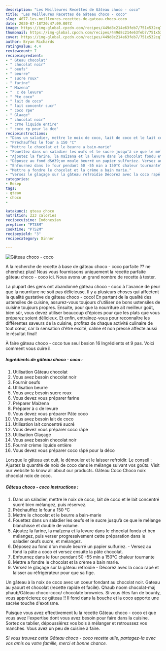 ```yaml
---
description: "Les Meilleures Recettes de Gâteau choco - coco"
title: "Les Meilleures Recettes de Gâteau choco - coco"
slug: 4077-les-meilleures-recettes-de-gateau-choco-coco
date: 2020-07-18T20:47:09.007Z
image: https://img-global.cpcdn.com/recipes/449d8c214e63feb7/751x532cq70/gateau-choco-coco-photo-principale-de-la-recette.jpg
thumbnail: https://img-global.cpcdn.com/recipes/449d8c214e63feb7/751x532cq70/gateau-choco-coco-photo-principale-de-la-recette.jpg
cover: https://img-global.cpcdn.com/recipes/449d8c214e63feb7/751x532cq70/gateau-choco-coco-photo-principale-de-la-recette.jpg
author: Bryan Richards
ratingvalue: 4.4
reviewcount: 7
recipeingredient:
- " Gteau chocolat"
- " chocolat noir"
- " oeufs"
- " beurre"
- " sucre roux"
- " farine"
- " Mazena"
- "  c de levure"
- " Pte coco"
- " lait de coco"
- " lait concentr sucr"
- " coco rpe"
- " Glaage"
- " chocolat noir"
- " crme liquide entire"
- " coco rp pour la dco"
recipeinstructions:
- "Dans un saladier, mettre le noix de coco, lait de coco et le lait concentré sucré bien mélangez, puis réservez."
- "Préchauffez le four a 150 °C"
- "Mettre le chocolat et le beurre a bain-marie"
- "Fouettez dans un saladier les œufs et le sucre jusqu’à ce que le mélange blanchisse et double de volume."
- "Ajoutez la farine, la maïzena et la levure dans le chocolat fondu et ben mélangez, puis verser progressivement cette préparation dans le saladier œufs sucre, et mélangez."
- "Déposez au fond d&#39;un moule beurré un papier sulfuriez. Versez au fond la pâte a coco et versez ensuite la pâte chocolat."
- "Enfournez dans le four pendant 50 -55 min a 150°C chaleur tournante"
- "Mettre a fondre le chocolat et la crème a bain marie."
- "Versez le glaçage sur la gâteau refroidie Décorez avec la coco rapé et laisser au réfrigérateur pour que sa fige."
categories:
- Resep
tags:
- gteau
- choco
- 

katakunci: gteau choco  
nutrition: 223 calories
recipecuisine: Indonesian
preptime: "PT38M"
cooktime: "PT52M"
recipeyield: "3"
recipecategory: Dinner

---
```



![Gâteau choco - coco](https://img-global.cpcdn.com/recipes/449d8c214e63feb7/751x532cq70/gateau-choco-coco-photo-principale-de-la-recette.jpg)

A la recherche de recette à base de gâteau choco - coco parfaite ?? ne cherchez plus! Nous vous fournissons uniquement la recette parfaite gâteau choco - coco ici. Nous avons un grand nombre de recette à tester.

La plupart des gens ont abandonné gâteau choco - coco à l'avance de peur que la nourriture ne soit pas délicieuse. Il y a plusieurs choses qui affectent la qualité gustative de gâteau choco - coco! En partant de la qualité des ustensiles de cuisine, assurez-vous toujours d'utiliser de bons ustensiles de cuisine toujours propres. Ensuite, pour que la nourriture ait meilleur goût, bien sûr, vous devez utiliser beaucoup d'épices pour que les plats que vous préparez soient délicieux. Et enfin, entraînez-vous pour reconnaître les différentes saveurs de la cuisine, profitez de chaque activité culinaire de tout cœur, car la sensation d'être excité, calme et non pressé affecte aussi le résultat final!

<!--inarticleads1-->

À faire gâteau choco - coco tue seul besion 16 Ingrédients et 9 pas. Voici comment vous cuire il.

##### Ingrédients de gâteau choco - coco :

1. Utilisation  Gâteau chocolat
1. Vous avez besoin  chocolat noir
1. Fournir  oeufs
1. Utilisation  beurre
1. Vous avez besoin  sucre roux
1. Vous devez vous préparer  farine
1. Préparer  Maïzena
1. Préparer  à c de levure
1. Vous devez vous préparer  Pâte coco
1. Vous avez besoin  lait de coco
1. Utilisation  lait concentré sucré
1. Vous devez vous préparer  coco râpe
1. Utilisation  Glaçage
1. Vous avez besoin  chocolat noir
1. Fournir  crème liquide entière
1. Vous devez vous préparer  coco râpé pour la déco


Lorsque le gâteau est cuit, le démouler et le laisser refroidir. Le conseil : Ajustez la quantité de noix de coco dans le mélange suivant vos goûts. Visit our website to know all about our products. Gâteau Coco Choco noix chocolat noix de coco. 

<!--inarticleads2-->

##### Gâteau choco - coco instructions :

1. Dans un saladier, mettre le noix de coco, lait de coco et le lait concentré sucré bien mélangez, puis réservez.
1. Préchauffez le four a 150 °C
1. Mettre le chocolat et le beurre a bain-marie
1. Fouettez dans un saladier les œufs et le sucre jusqu’à ce que le mélange blanchisse et double de volume.
1. Ajoutez la farine, la maïzena et la levure dans le chocolat fondu et ben mélangez, puis verser progressivement cette préparation dans le saladier œufs sucre, et mélangez.
1. Déposez au fond d&#39;un moule beurré un papier sulfuriez. - Versez au fond la pâte a coco et versez ensuite la pâte chocolat.
1. Enfournez dans le four pendant 50 -55 min a 150°C chaleur tournante
1. Mettre a fondre le chocolat et la crème a bain marie.
1. Versez le glaçage sur la gâteau refroidie - Décorez avec la coco rapé et laisser au réfrigérateur pour que sa fige.


Un gâteau à la noix de coco avec un coeur fondant au chocolat noir. Gateau au yaourt et chocolat (recette rapide et facile). Qhaub noom chocolat-maj phaub/Gâteau choco-coco/ chocolate brownies. Si vous êtes fan de bounty, vous apprécierez ce gâteau !! Il fond dans la bouche et la coco apporte une sacrée touche d&#39;exotisme. 

<!--inarticleads1-->

<p>
Puisque vous avez effectivement lu la recette Gâteau choco - coco et que vous avez l'expertise dont vous avez besoin pour faire dans la cuisine. Sortez ce tablier, dépoussiérez vos bols à mélanger et retroussez vos manches. Vous avez un peu de cuisine à faire.
</p>

<p>
<i>Si vous trouvez cette Gâteau choco - coco recette utile, partagez-la avec vos amis ou votre famille, merci et bonne chance.</i>
</p>
